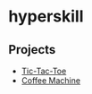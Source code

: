 # hyperskill

Projects
--------

* [Tic-Tac-Toe](src/main/java/learn/hyperskill/tictactoe)
* [Coffee Machine](src/main/java/learn/hyperskill/coffeemachine)
